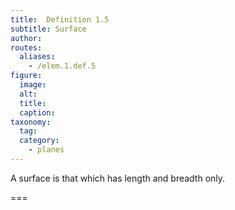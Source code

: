 ```yaml
---
title:  Definition 1.5
subtitle: Surface
author:
routes:
  aliases:
    - /elem.1.def.5
figure:
  image:
  alt:
  title:
  caption:
taxonomy:
  tag:
  category:
    - planes
---
```


A <term>surface</term> is that which has length and breadth only.

===
